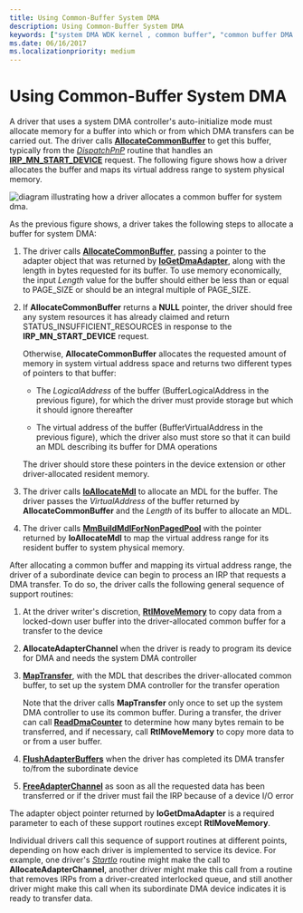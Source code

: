 ```yaml
---
title: Using Common-Buffer System DMA
description: Using Common-Buffer System DMA
keywords: ["system DMA WDK kernel , common buffer", "common buffer DMA WDK kernel", "DMA transfers WDK kernel , common buffer", "AllocateCommonBuffer", "auto-initialize mode WDK DMA", "continuous DMA WDK kernel"]
ms.date: 06/16/2017
ms.localizationpriority: medium
---
```


# Using Common-Buffer System DMA





A driver that uses a system DMA controller's auto-initialize mode must allocate memory for a buffer into which or from which DMA transfers can be carried out. The driver calls [**AllocateCommonBuffer**](/windows-hardware/drivers/ddi/wdm/nc-wdm-pallocate_common_buffer) to get this buffer, typically from the [*DispatchPnP*](/windows-hardware/drivers/ddi/wdm/nc-wdm-driver_dispatch) routine that handles an [**IRP\_MN\_START\_DEVICE**](./irp-mn-start-device.md) request. The following figure shows how a driver allocates the buffer and maps its virtual address range to system physical memory.

![diagram illustrating how a driver allocates a common buffer for system dma.](images/3hlsysbf.png)

As the previous figure shows, a driver takes the following steps to allocate a buffer for system DMA:

1.  The driver calls [**AllocateCommonBuffer**](/windows-hardware/drivers/ddi/wdm/nc-wdm-pallocate_common_buffer), passing a pointer to the adapter object that was returned by [**IoGetDmaAdapter**](/windows-hardware/drivers/ddi/wdm/nf-wdm-iogetdmaadapter), along with the length in bytes requested for its buffer. To use memory economically, the input *Length* value for the buffer should either be less than or equal to PAGE\_SIZE or should be an integral multiple of PAGE\_SIZE.

2.  If **AllocateCommonBuffer** returns a **NULL** pointer, the driver should free any system resources it has already claimed and return STATUS\_INSUFFICIENT\_RESOURCES in response to the **IRP\_MN\_START\_DEVICE** request.

    Otherwise, **AllocateCommonBuffer** allocates the requested amount of memory in system virtual address space and returns two different types of pointers to that buffer:

    -   The *LogicalAddress* of the buffer (BufferLogicalAddress in the previous figure), for which the driver must provide storage but which it should ignore thereafter

    -   The virtual address of the buffer (BufferVirtualAddress in the previous figure), which the driver also must store so that it can build an MDL describing its buffer for DMA operations

    The driver should store these pointers in the device extension or other driver-allocated resident memory.

3.  The driver calls [**IoAllocateMdl**](/windows-hardware/drivers/ddi/wdm/nf-wdm-ioallocatemdl) to allocate an MDL for the buffer. The driver passes the *VirtualAddress* of the buffer returned by **AllocateCommonBuffer** and the *Length* of its buffer to allocate an MDL.

4.  The driver calls [**MmBuildMdlForNonPagedPool**](/windows-hardware/drivers/ddi/wdm/nf-wdm-mmbuildmdlfornonpagedpool) with the pointer returned by **IoAllocateMdl** to map the virtual address range for its resident buffer to system physical memory.

After allocating a common buffer and mapping its virtual address range, the driver of a subordinate device can begin to process an IRP that requests a DMA transfer. To do so, the driver calls the following general sequence of support routines:

1.  At the driver writer's discretion, [**RtlMoveMemory**](/windows-hardware/drivers/ddi/wdm/nf-wdm-rtlmovememory) to copy data from a locked-down user buffer into the driver-allocated common buffer for a transfer to the device

2.  **AllocateAdapterChannel** when the driver is ready to program its device for DMA and needs the system DMA controller

3.  [**MapTransfer**](/windows-hardware/drivers/ddi/wdm/nc-wdm-pmap_transfer), with the MDL that describes the driver-allocated common buffer, to set up the system DMA controller for the transfer operation

    Note that the driver calls **MapTransfer** only once to set up the system DMA controller to use its common buffer. During a transfer, the driver can call [**ReadDmaCounter**](/windows-hardware/drivers/ddi/wdm/nc-wdm-pread_dma_counter) to determine how many bytes remain to be transferred, and if necessary, call **RtlMoveMemory** to copy more data to or from a user buffer.

4.  [**FlushAdapterBuffers**](/windows-hardware/drivers/ddi/wdm/nc-wdm-pflush_adapter_buffers) when the driver has completed its DMA transfer to/from the subordinate device

5.  [**FreeAdapterChannel**](/windows-hardware/drivers/ddi/wdm/nc-wdm-pfree_adapter_channel) as soon as all the requested data has been transferred or if the driver must fail the IRP because of a device I/O error

The adapter object pointer returned by **IoGetDmaAdapter** is a required parameter to each of these support routines except **RtlMoveMemory**.

Individual drivers call this sequence of support routines at different points, depending on how each driver is implemented to service its device. For example, one driver's [*StartIo*](/windows-hardware/drivers/ddi/wdm/nc-wdm-driver_startio) routine might make the call to **AllocateAdapterChannel**, another driver might make this call from a routine that removes IRPs from a driver-created interlocked queue, and still another driver might make this call when its subordinate DMA device indicates it is ready to transfer data.

 

